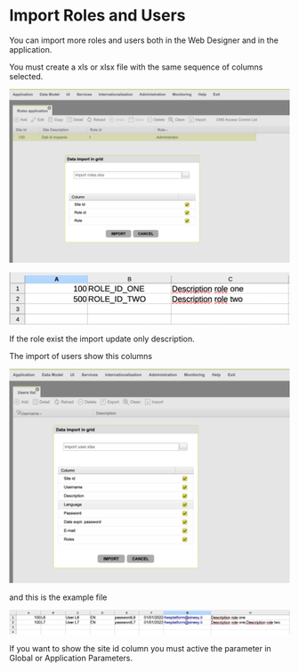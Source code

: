 # Import Roles and Users

You can import more roles and users both in the Web Designer and in the application.

You must create a xls or xlsx file with the same sequence of columns selected.

![](.gitbook/assets/image%20%289%29.png)

![](.gitbook/assets/image%20%286%29.png)

If the role exist the import update only description.

The import of users show this columns

![](.gitbook/assets/image%20%288%29.png)

and this is the example file

![](.gitbook/assets/image%20%287%29.png)

If you want to show the site id column you must active the parameter in Global or Application Parameters.

